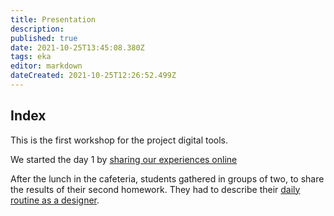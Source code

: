 ```yaml
---
title: Presentation
description: 
published: true
date: 2021-10-25T13:45:08.380Z
tags: eka
editor: markdown
dateCreated: 2021-10-25T12:26:52.499Z
---
```


## Index
This is the first workshop for the project digital tools.

We started the day 1 by [sharing our experiences online](/en/tallinn-workshop/sharing-experiences)

After the lunch in the cafeteria, students gathered in groups of two, to share the results of their second homework. They had to describe their [daily routine as a designer](/en/tallinn-workshop/from-daily-routine-to-theme). 
